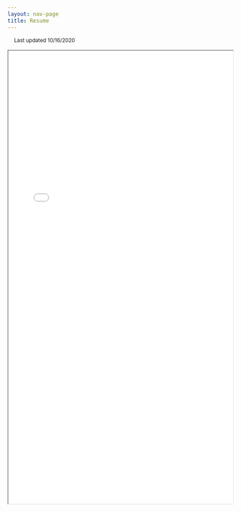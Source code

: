 ```yaml
---
layout: nav-page
title: Resume
---
```


<small class="message" style="padding: 15px; margin: 5px 0px 10px 0px"> Last updated 10/16/2020 </small>

<iframe src="public/images/Lavoie_Resume_2020.pdf" width="100%" height="1015px"></iframe>

